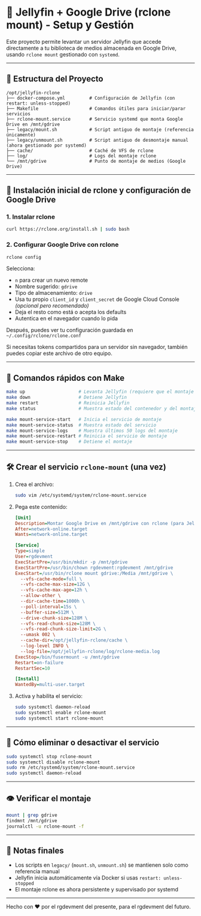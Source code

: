 # 🍿 Jellyfin + Google Drive (rclone mount) - Setup y Gestión

Este proyecto permite levantar un servidor Jellyfin que accede directamente a tu biblioteca de medios almacenada en Google Drive, usando `rclone mount` gestionado con `systemd`.

---

## 🧱 Estructura del Proyecto

```
/opt/jellyfin-rclone
├── docker-compose.yml         # Configuración de Jellyfin (con restart: unless-stopped)
├── Makefile                   # Comandos útiles para iniciar/parar servicios
├── rclone-mount.service       # Servicio systemd que monta Google Drive en /mnt/gdrive
├── legacy/mount.sh            # Script antiguo de montaje (referencia únicamente)
├── legacy/unmount.sh          # Script antiguo de desmontaje manual (ahora gestionado por systemd)
├── cache/                     # Caché de VFS de rclone
├── log/                       # Logs del montaje rclone
└── /mnt/gdrive                # Punto de montaje de medios (Google Drive)
```

---

## 🧰 Instalación inicial de rclone y configuración de Google Drive

### 1. Instalar rclone

```bash
curl https://rclone.org/install.sh | sudo bash
```

### 2. Configurar Google Drive con rclone

```bash
rclone config
```

Selecciona:

- `n` para crear un nuevo remote
- Nombre sugerido: `gdrive`
- Tipo de almacenamiento: `drive`
- Usa tu propio `client_id` y `client_secret` de Google Cloud Console _(opcional pero recomendado)_
- Deja el resto como está o acepta los defaults
- Autentica en el navegador cuando lo pida

Después, puedes ver tu configuración guardada en `~/.config/rclone/rclone.conf`

Si necesitas tokens compartidos para un servidor sin navegador, también puedes copiar este archivo de otro equipo.

---

## 🚀 Comandos rápidos con Make

```bash
make up                    # Levanta Jellyfin (requiere que el montaje ya esté activo)
make down                  # Detiene Jellyfin
make restart               # Reinicia Jellyfin
make status                # Muestra estado del contenedor y del montaje

make mount-service-start   # Inicia el servicio de montaje
make mount-service-status  # Muestra estado del servicio
make mount-service-logs    # Muestra últimos 50 logs del montaje
make mount-service-restart # Reinicia el servicio de montaje
make mount-service-stop    # Detiene el montaje
```

---

## 🛠️ Crear el servicio `rclone-mount` (una vez)

1. Crea el archivo:

   ```bash
   sudo vim /etc/systemd/system/rclone-mount.service
   ```

2. Pega este contenido:

   ```ini
   [Unit]
   Description=Montar Google Drive en /mnt/gdrive con rclone (para Jellyfin)
   After=network-online.target
   Wants=network-online.target

   [Service]
   Type=simple
   User=rgdevment
   ExecStartPre=/usr/bin/mkdir -p /mnt/gdrive
   ExecStartPre=/usr/bin/chown rgdevment:rgdevment /mnt/gdrive
   ExecStart=/usr/bin/rclone mount gdrive:/Media /mnt/gdrive \
     --vfs-cache-mode=full \
     --vfs-cache-max-size=12G \
     --vfs-cache-max-age=12h \
     --allow-other \
     --dir-cache-time=1000h \
     --poll-interval=15s \
     --buffer-size=512M \
     --drive-chunk-size=128M \
     --vfs-read-chunk-size=128M \
     --vfs-read-chunk-size-limit=2G \
     --umask 002 \
     --cache-dir=/opt/jellyfin-rclone/cache \
     --log-level INFO \
     --log-file=/opt/jellyfin-rclone/log/rclone-media.log
   ExecStop=/bin/fusermount -u /mnt/gdrive
   Restart=on-failure
   RestartSec=10

   [Install]
   WantedBy=multi-user.target
   ```

3. Activa y habilita el servicio:

   ```bash
   sudo systemctl daemon-reload
   sudo systemctl enable rclone-mount
   sudo systemctl start rclone-mount
   ```

---

## 🧼 Cómo eliminar o desactivar el servicio

```bash
sudo systemctl stop rclone-mount
sudo systemctl disable rclone-mount
sudo rm /etc/systemd/system/rclone-mount.service
sudo systemctl daemon-reload
```

---

## 👁️ Verificar el montaje

```bash
mount | grep gdrive
findmnt /mnt/gdrive
journalctl -u rclone-mount -f
```

---

## 🧠 Notas finales

- Los scripts en `legacy/` (`mount.sh`, `unmount.sh`) se mantienen solo como referencia manual
- Jellyfin inicia automáticamente vía Docker si usas `restart: unless-stopped`
- El montaje rclone es ahora persistente y supervisado por systemd

---

Hecho con ❤️ por el rgdevment del presente, para el rgdevment del futuro.
